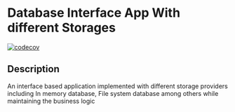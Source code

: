 # Database Interface App With different Storages

[![codecov](https://codecov.io/gh/Lubwama-Emmanuel/interfaces_design_patterns_project/branch/second-setup/graph/badge.svg?token=cFqVZDvFFn)](https://codecov.io/gh/Lubwama-Emmanuel/interfaces_design_patterns_project)

## Description
An interface based application implemented with different storage providers including In memory database, File system database among others while maintaining the business logic
